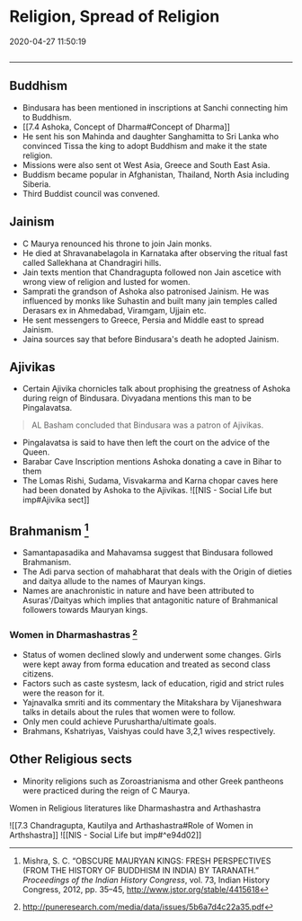 # Religion, Spread of Religion
2020-04-27 11:50:19

```toc
```
---

## Buddhism

- Bindusara has been mentioned in inscriptions at Sanchi connecting him to Buddhism.
- [[7.4 Ashoka, Concept of Dharma#Concept of Dharma]] 
- He sent his son Mahinda and daughter Sanghamitta to Sri Lanka who convinced Tissa the king to adopt Buddhism and make it the state religion.
- Missions were also sent ot West Asia, Greece and South East Asia.
- Buddism became popular in Afghanistan, Thailand, North Asia including Siberia. 
- Third Buddist council was convened.  


## Jainism
- C Maurya renounced his throne to join Jain monks.
- He died at Shravanabelagola in Karnataka after observing the ritual fast called Sallekhana at Chandragiri hills.
- Jain texts mention that Chandragupta followed non Jain ascetice with wrong view of religion and lusted for women.
- Samprati the grandson of Ashoka also patronised Jainism. He was influenced by monks like Suhastin and built many jain temples called Derasars ex in Ahmedabad, Viramgam, Ujjain etc.
- He sent messengers to Greece, Persia and Middle east to spread Jainism.
- Jaina sources say that before Bindusara's death he adopted Jainism.

## Ajivikas
 - Certain Ajivika chornicles talk about prophising the greatness of Ashoka during reign of Bindusara. Divyadana mentions this man to be Pingalavatsa.
 > AL Basham concluded that Bindusara was a patron of Ajivikas.
 - Pingalavatsa is said to have then left the court on the advice of the Queen.
- Barabar Cave Inscription mentions Ashoka donating a cave in Bihar to them
- The Lomas Rishi, Sudama, Visvakarma and Karna chopar caves here had been donated by Ashoka to the Ajivikas.
![[NIS - Social Life but imp#Ajivika sect]]

## Brahmanism [^1]
- Samantapasadika and Mahavamsa suggest that Bindusara followed Brahmanism.
- The Adi parva section of mahabharat that deals with the Origin of dieties and daitya allude to the names of Mauryan kings.
- Names are anachronistic in nature and have been attributed to Asuras'/Daityas which implies that antagonitic nature of Brahmanical followers towards Mauryan kings.

### Women in Dharmashastras [^2]
- Status of women declined slowly and underwent some changes. Girls were kept away from forma education and treated as second class citizens.
- Factors such as caste systesm, lack of education, rigid and strict rules were the reason for it.
-  Yajnavalka smriti and its commentary the Mitakshara by Vijaneshwara talks in details about the rules that women were to follow.
- Only men could achieve Purushartha/ultimate goals.
- Brahmans, Kshatriyas, Vaishyas could have 3,2,1 wives respectively.

 
## Other Religious sects
- Minority religions such as Zoroastrianisma and other Greek pantheons were practiced during the reign of C Maurya.

Women in Religious literatures like Dharmashastra and Arthashastra  

![[7.3 Chandragupta, Kautilya and Arthashastra#Role of Women in Arthshastra]]
![[NIS - Social Life but imp#^e94d02]]



[^1]: Mishra, S. C. “OBSCURE MAURYAN KINGS: FRESH PERSPECTIVES (FROM THE HISTORY OF BUDDHISM IN INDIA) BY TARANATH.” _Proceedings of the Indian History Congress_, vol. 73, Indian History Congress, 2012, pp. 35–45, http://www.jstor.org/stable/4415618
[^2]: http://puneresearch.com/media/data/issues/5b6a7d4c22a35.pdf